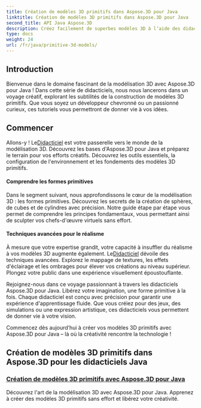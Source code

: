 ```yaml
---
title: Création de modèles 3D primitifs dans Aspose.3D pour Java
linktitle: Création de modèles 3D primitifs dans Aspose.3D pour Java
second_title: API Java Aspose.3D
description: Créez facilement de superbes modèles 3D à l’aide des didacticiels Aspose.3D pour Java. Libérez votre créativité avec des guides étape par étape sur la création de modèles 3D primitifs.
type: docs
weight: 24
url: /fr/java/primitive-3d-models/
---
```



## Introduction

Bienvenue dans le domaine fascinant de la modélisation 3D avec Aspose.3D pour Java ! Dans cette série de didacticiels, nous nous lancerons dans un voyage créatif, explorant les subtilités de la construction de modèles 3D primitifs. Que vous soyez un développeur chevronné ou un passionné curieux, ces tutoriels vous permettront de donner vie à vos idées.

## Commencer

 Allons-y ! Le[Didacticiel](./building-primitive-3d-models/) est votre passerelle vers le monde de la modélisation 3D. Découvrez les bases d'Aspose.3D pour Java et préparez le terrain pour vos efforts créatifs. Découvrez les outils essentiels, la configuration de l'environnement et les fondements des modèles 3D primitifs.

#### Comprendre les formes primitives

Dans le segment suivant, nous approfondissons le cœur de la modélisation 3D : les formes primitives. Découvrez les secrets de la création de sphères, de cubes et de cylindres avec précision. Notre guide étape par étape vous permet de comprendre les principes fondamentaux, vous permettant ainsi de sculpter vos chefs-d'œuvre virtuels sans effort.

#### Techniques avancées pour le réalisme

À mesure que votre expertise grandit, votre capacité à insuffler du réalisme à vos modèles 3D augmente également. Le[Didacticiel](./building-primitive-3d-models/) dévoile des techniques avancées. Explorez le mappage de textures, les effets d'éclairage et les ombrages pour élever vos créations au niveau supérieur. Plongez votre public dans une expérience visuellement époustouflante.

Rejoignez-nous dans ce voyage passionnant à travers les didacticiels Aspose.3D pour Java. Libérez votre imagination, une forme primitive à la fois. Chaque didacticiel est conçu avec précision pour garantir une expérience d'apprentissage fluide. Que vous créiez pour des jeux, des simulations ou une expression artistique, ces didacticiels vous permettent de donner vie à votre vision.

Commencez dès aujourd’hui à créer vos modèles 3D primitifs avec Aspose.3D pour Java – là où la créativité rencontre la technologie !
## Création de modèles 3D primitifs dans Aspose.3D pour les didacticiels Java
### [Création de modèles 3D primitifs avec Aspose.3D pour Java](./building-primitive-3d-models/)
Découvrez l'art de la modélisation 3D avec Aspose.3D pour Java. Apprenez à créer des modèles 3D primitifs sans effort et libérez votre créativité.